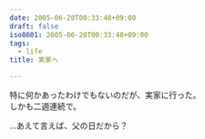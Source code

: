 ```yaml
---
date: 2005-06-20T00:33:48+09:00
draft: false
iso8601: 2005-06-20T00:33:48+09:00
tags:
  - life
title: 実家へ

---
```


<div class="entry-body">
  <p>特に何かあったわけでもないのだが、実家に行った。<br />
    しかも二週連続で。</p>

  <p>…あえて言えば、父の日だから？</p>
</div>
